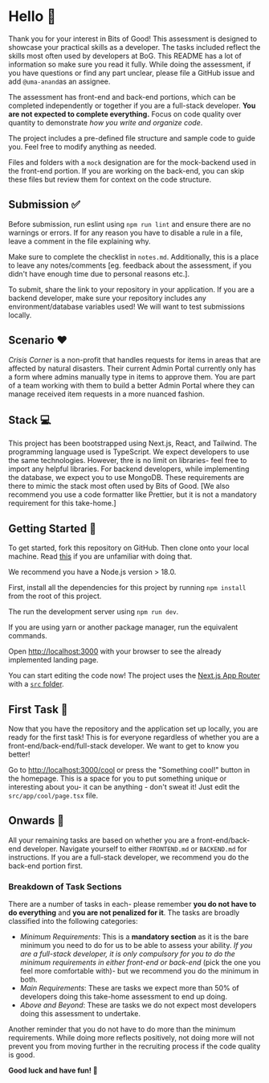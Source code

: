 # Hello 👋

Thank you for your interest in Bits of Good! This assessment is designed to showcase your practical skills as a developer. The tasks included reflect the skills most often used by developers at BoG. This README has a lot of information so make sure you read it fully. While doing the assessment, if you have questions or find any part unclear, please file a GitHub issue and add `@uma-anand`as an assignee. 

The assessment has front-end and back-end portions, which can be completed independently or together if you are a full-stack developer. **You are not expected to complete everything.** Focus on code quality over quantity to demonstrate _how you write and organize code_.

The project includes a pre-defined file structure and sample code to guide you. Feel free to modify anything as needed.

Files and folders with a `mock` designation are for the mock-backend used in the front-end portion. If you are working on the back-end, you can skip these files but review them for context on the code structure.

## Submission ✅

Before submission, run eslint using `npm run lint` and ensure there are no warnings or errors. If for any reason you have to disable a rule in a file, leave a comment in the file explaining why.

Make sure to complete the checklist in `notes.md`. Additionally, this is a place to leave any notes/comments [eg. feedback about the assessment, if you didn't have enough time due to personal reasons etc.].

To submit, share the link to your repository in your application. If you are a backend developer, make sure your repository includes any environment/database variables used! We will want to test submissions locally.

## Scenario ❤️

_Crisis Corner_ is a non-profit that handles requests for items in areas that are affected by natural disasters. Their current Admin Portal currently only has a form where admins manually type in items to approve them. You are part of a team working with them to build a better Admin Portal where they can manage received item requests in a more nuanced fashion.

## Stack 💻

This project has been bootstrapped using Next.js, React, and Tailwind. The programming language used is TypeScript. We expect developers to use the same technologies. However, thre is no limit on libraries- feel free to import any helpful libraries. For backend developers, while implementing the database, we expect you to use MongoDB. These requirements are there to mimic the stack most often used by Bits of Good. [We also recommend you use a code formatter like Prettier, but it is not a mandatory requirement for this take-home.]

## Getting Started 🐣

To get started, fork this repository on GitHub. Then clone onto your local machine. Read [this](https://docs.github.com/en/pull-requests/collaborating-with-pull-requests/working-with-forks/fork-a-repo) if you are unfamiliar with doing that.

We recommend you have a Node.js version > 18.0.

First, install all the dependencies for this project by running `npm install` from the root of this project.

The run the development server using `npm run dev`.

If you are using yarn or another package manager, run the equivalent commands.

Open [http://localhost:3000](http://localhost:3000) with your browser to see the already implemented landing page.

You can start editing the code now! The project uses the [Next.js App Router](https://nextjs.org/docs/app) with a [`src` folder](https://nextjs.org/docs/app/building-your-application/configuring/src-directory).

## First Task 🐥

Now that you have the repository and the application set up locally, you are ready for the first task! This is for everyone regardless of whether you are a front-end/back-end/full-stack developer. We want to get to know you better!

Go to [http://localhost:3000/cool](http://localhost:3000/cool) or press the "Something cool!" button in the homepage. This is a space for you to put something unique or interesting about you- it can be anything - don't sweat it! Just edit the `src/app/cool/page.tsx` file.

## Onwards 🐔

All your remaining tasks are based on whether you are a front-end/back-end developer. Navigate yourself to either `FRONTEND.md` or `BACKEND.md` for instructions. If you are a full-stack developer, we recommend you do the back-end portion first.

### Breakdown of Task Sections

There are a number of tasks in each- please remember **you do not have to do everything** and **you are not penalized for it**. The tasks are broadly classified into the following categories:

- _Minimum Requirements_: This is a **mandatory section** as it is the bare minimum you need to do for us to be able to assess your ability. _If you are a full-stack developer, it is only compulsory for you to do the minimum requirements in either front-end or back-end_ (pick the one you feel more comfortable with)- but we recommend you do the minimum in both.
- _Main Requirements_: These are tasks we expect more than 50% of developers doing this take-home assessment to end up doing.
- _Above and Beyond_: These are tasks we do not expect most developers doing this assessment to undertake.

Another reminder that you do not have to do more than the minimum requirements. While doing more reflects positively, not doing more will not prevent you from moving further in the recruiting process if the code quality is good.

**Good luck and have fun! 🎉**
